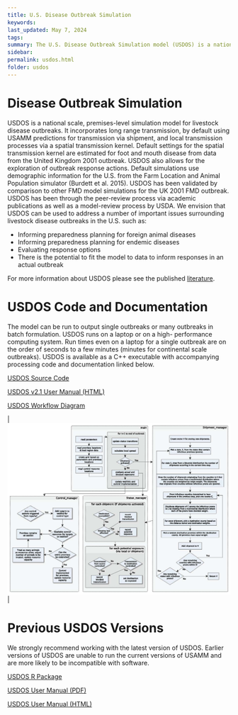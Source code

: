 ```yaml
---
title: U.S. Disease Outbreak Simulation
keywords:
last_updated: May 7, 2024
tags:
summary: The U.S. Disease Outbreak Simulation model (USDOS) is a national scale model where premises-to-premises transmission occurs by two routes -- long range transmission due to movement of infected animals informed by USAMM or local due to aerosol, fenceline, or fomite transmission.
sidebar:
permalink: usdos.html
folder: usdos
---
```


# Disease Outbreak Simulation
USDOS is a national scale, premises-level simulation model for livestock disease outbreaks. It incorporates long range transmission, by default using USAMM predictions for transmission via shipment, and local transmission processes via a spatial transmission kernel. Default settings for the spatial transmission kernel are estimated for foot and mouth disease from data from the United Kingdom 2001 outbreak. USDOS also allows for the exploration of outbreak response actions. Default simulations use demographic information for the U.S. from the Farm Location and Animal Population simulator (Burdett et al. 2015). USDOS has been validated by comparison to other FMD model simulations for the UK 2001 FMD outbreak. USDOS has been through the peer-review process via academic publications as well as a model-review process by USDA.
We envision that USDOS can be used to address a number of important issues surrounding livestock disease outbreaks in the U.S. such as:
-	Informing preparedness planning for foreign animal diseases
-	Informing preparedness planning for endemic diseases
-	Evaluating response options
-	There is the potential to fit the model to data to inform responses in an actual outbreak

For more information about USDOS please see the published [literature](https://webblabb.github.io/usammusdos/literature).


# USDOS Code and Documentation
The model can be run to output single outbreaks or many outbreaks in batch formulation. USDOS runs on a laptop or on a high- performance computing system. Run times even on a laptop for a single outbreak are on the order of seconds to a few minutes (minutes for continental scale outbreaks). USDOS is available as a C++ executable with accompanying processing code and documentation linked below.


<a href="https://github.com/webblabb/usdos" class="btn btn-primary">USDOS Source Code</a>

<a href="literature/USDOSv2.1_UserManual.html" class="btn btn-primary">USDOS v2.1 User Manual (HTML)</a>

<a href="literature/main.pdf" class="btn btn-primary">USDOS Workflow Diagram</a>

| <img src = "images/usdos.jpg" style = "width:600px">  |

# Previous USDOS Versions

We strongly recommend working with the latest version of USDOS. Earlier versions of USDOS are unable to run the current versions of USAMM and are more likely to be incompatible with software.

<a href="https://github.com/webblabb/usdosr" class="btn btn-primary">USDOS R Package</a>

<a href="literature/USDOS_UserManual_Tsaoetal.pdf" class="btn btn-primary">USDOS User Manual (PDF)</a>

<a href="literature/USDOS_UserManual_Tsaoetal.html" class="btn btn-primary">USDOS User Manual (HTML)</a>
